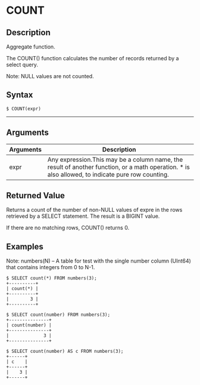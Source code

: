 # **COUNT**

## **Description**

Aggregate function.

The COUNT() function calculates the number of records returned by a select query.

Note: NULL values are not counted.

## **Syntax**

```
$ COUNT(expr)
```
***

## **Arguments**
|  Arguments   | Description  |
|  ----  | ----  |
| expr  | Any expression.This may be a column name, the result of another function, or a math operation. * is also allowed, to indicate pure row counting. |

## **Returned Value**
Returns a count of the number of non-NULL values of expre in the rows retrieved by a SELECT statement. The result is a BIGINT value.

If there are no matching rows, COUNT() returns 0.


## **Examples**

Note: numbers(N) – A table for test with the single number column (UInt64) that contains integers from 0 to N-1.

```
$ SELECT count(*) FROM numbers(3);
+----------+
| count(*) |
+----------+
|        3 |
+----------+

$ SELECT count(number) FROM numbers(3);
+---------------+
| count(number) |
+---------------+
|             3 |
+---------------+

$ SELECT count(number) AS c FROM numbers(3);
+------+
| c    |
+------+
|    3 |
+------+
```

